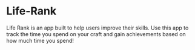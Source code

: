 # Life-Rank
Life Rank is an app built to help users improve their skills. Use this app to track the time you spend on your craft and gain achievements based on how much time you spend!
